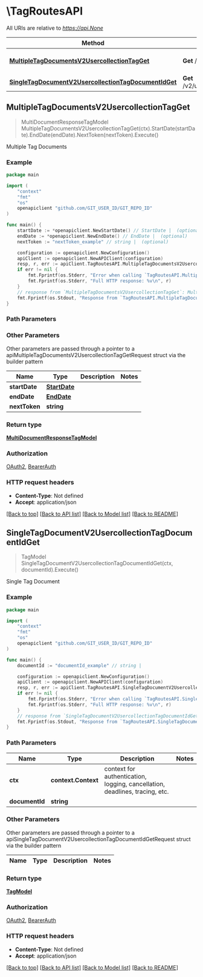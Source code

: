 # \TagRoutesAPI

All URIs are relative to *https://api.None*

Method | HTTP request | Description
------------- | ------------- | -------------
[**MultipleTagDocumentsV2UsercollectionTagGet**](TagRoutesAPI.md#MultipleTagDocumentsV2UsercollectionTagGet) | **Get** /v2/usercollection/tag | Multiple Tag Documents
[**SingleTagDocumentV2UsercollectionTagDocumentIdGet**](TagRoutesAPI.md#SingleTagDocumentV2UsercollectionTagDocumentIdGet) | **Get** /v2/usercollection/tag/{document_id} | Single Tag Document



## MultipleTagDocumentsV2UsercollectionTagGet

> MultiDocumentResponseTagModel MultipleTagDocumentsV2UsercollectionTagGet(ctx).StartDate(startDate).EndDate(endDate).NextToken(nextToken).Execute()

Multiple Tag Documents

### Example

```go
package main

import (
	"context"
	"fmt"
	"os"
	openapiclient "github.com/GIT_USER_ID/GIT_REPO_ID"
)

func main() {
	startDate := *openapiclient.NewStartDate() // StartDate |  (optional)
	endDate := *openapiclient.NewEndDate() // EndDate |  (optional)
	nextToken := "nextToken_example" // string |  (optional)

	configuration := openapiclient.NewConfiguration()
	apiClient := openapiclient.NewAPIClient(configuration)
	resp, r, err := apiClient.TagRoutesAPI.MultipleTagDocumentsV2UsercollectionTagGet(context.Background()).StartDate(startDate).EndDate(endDate).NextToken(nextToken).Execute()
	if err != nil {
		fmt.Fprintf(os.Stderr, "Error when calling `TagRoutesAPI.MultipleTagDocumentsV2UsercollectionTagGet``: %v\n", err)
		fmt.Fprintf(os.Stderr, "Full HTTP response: %v\n", r)
	}
	// response from `MultipleTagDocumentsV2UsercollectionTagGet`: MultiDocumentResponseTagModel
	fmt.Fprintf(os.Stdout, "Response from `TagRoutesAPI.MultipleTagDocumentsV2UsercollectionTagGet`: %v\n", resp)
}
```

### Path Parameters



### Other Parameters

Other parameters are passed through a pointer to a apiMultipleTagDocumentsV2UsercollectionTagGetRequest struct via the builder pattern


Name | Type | Description  | Notes
------------- | ------------- | ------------- | -------------
 **startDate** | [**StartDate**](StartDate.md) |  | 
 **endDate** | [**EndDate**](EndDate.md) |  | 
 **nextToken** | **string** |  | 

### Return type

[**MultiDocumentResponseTagModel**](MultiDocumentResponseTagModel.md)

### Authorization

[OAuth2](../README.md#OAuth2), [BearerAuth](../README.md#BearerAuth)

### HTTP request headers

- **Content-Type**: Not defined
- **Accept**: application/json

[[Back to top]](#) [[Back to API list]](../README.md#documentation-for-api-endpoints)
[[Back to Model list]](../README.md#documentation-for-models)
[[Back to README]](../README.md)


## SingleTagDocumentV2UsercollectionTagDocumentIdGet

> TagModel SingleTagDocumentV2UsercollectionTagDocumentIdGet(ctx, documentId).Execute()

Single Tag Document

### Example

```go
package main

import (
	"context"
	"fmt"
	"os"
	openapiclient "github.com/GIT_USER_ID/GIT_REPO_ID"
)

func main() {
	documentId := "documentId_example" // string | 

	configuration := openapiclient.NewConfiguration()
	apiClient := openapiclient.NewAPIClient(configuration)
	resp, r, err := apiClient.TagRoutesAPI.SingleTagDocumentV2UsercollectionTagDocumentIdGet(context.Background(), documentId).Execute()
	if err != nil {
		fmt.Fprintf(os.Stderr, "Error when calling `TagRoutesAPI.SingleTagDocumentV2UsercollectionTagDocumentIdGet``: %v\n", err)
		fmt.Fprintf(os.Stderr, "Full HTTP response: %v\n", r)
	}
	// response from `SingleTagDocumentV2UsercollectionTagDocumentIdGet`: TagModel
	fmt.Fprintf(os.Stdout, "Response from `TagRoutesAPI.SingleTagDocumentV2UsercollectionTagDocumentIdGet`: %v\n", resp)
}
```

### Path Parameters


Name | Type | Description  | Notes
------------- | ------------- | ------------- | -------------
**ctx** | **context.Context** | context for authentication, logging, cancellation, deadlines, tracing, etc.
**documentId** | **string** |  | 

### Other Parameters

Other parameters are passed through a pointer to a apiSingleTagDocumentV2UsercollectionTagDocumentIdGetRequest struct via the builder pattern


Name | Type | Description  | Notes
------------- | ------------- | ------------- | -------------


### Return type

[**TagModel**](TagModel.md)

### Authorization

[OAuth2](../README.md#OAuth2), [BearerAuth](../README.md#BearerAuth)

### HTTP request headers

- **Content-Type**: Not defined
- **Accept**: application/json

[[Back to top]](#) [[Back to API list]](../README.md#documentation-for-api-endpoints)
[[Back to Model list]](../README.md#documentation-for-models)
[[Back to README]](../README.md)

